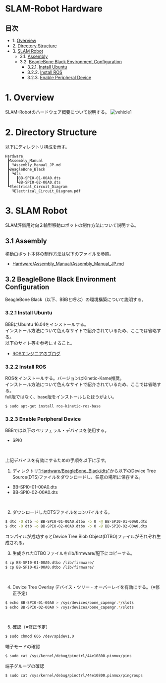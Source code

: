 # SLAM-Robot Hardware

## 目次  
- 1.&nbsp;[Overview](#1-overview)  
- 2.&nbsp;[Directory Structure](#2-directory-structure)  
- 3.&nbsp;[SLAM Robot](#3-slam-robot)  
    - 3.1.&nbsp;[Assembly](#31-assembly)  
    - 3.2.&nbsp;[BeagleBone Black Environment Configuration](#32-beaglebone-black-environment-configuration)  
        - 3.2.1.&nbsp;[Install Ubuntu](#321-install-ubuntu)
        - 3.2.2.&nbsp;[Install ROS](#322-install-ros)
        - 3.2.3.&nbsp;[Enable Peripheral Device](#323-enable-peripheral-device)

# 1. Overview
SLAM-Robotのハードウェア概要について説明する。
![vehicle1](https://farm9.staticflickr.com/8136/29983598960_4a01cd1490_b.jpg)

# 2. Directory Structure
以下にディレクトリ構成を示す。

    Hardware
     ┣Assembly_Manual
     ┃ ┗Assembly_Manual_JP.md
     ┣BeagleBone_Black
     ┃ ┗dts
     ┃   ┣BB-SPI0-01-00A0.dts
     ┃   ┗BB-SPI0-02-00A0.dts
     ┗Electrical_Circuit_Diagram
       ┗Electrical_Circuit_Diagram.pdf

# 3. SLAM Robot
SLAM評価用対向２輪型移動ロボットの制作方法について説明する。

## 3.1 Assembly
移動ロボット本体の制作方法は以下のファイルを参照。
- [Hardware/Assembly_Manual/Assembly_Manual_JP.md](https://github.com/takuyani/SLAM-Robot_Docs/tree/master/Hardware/Assembly_Manual/Assembly_Manual_JP.md)  

## 3.2 BeagleBone Black Environment Configuration
BeagleBone Black（以下、BBBと呼ぶ）の環境構築について説明する。

### 3.2.1 Install Ubuntu
BBBにUbuntu 16.04をインストールする。  
インストール方法について色んなサイトで紹介されているため、ここでは省略する。  
以下のサイト等を参考にすること。  
- [ROSエンジニアのブログ](https://crafty-as-a-fox.tumblr.com/post/145100455806/ubuntu1404-1604%E3%81%B8%E7%A7%BB%E8%A1%8C)

### 3.2.2 Install ROS
ROSをインストールする。バージョンはKinetic-Kame推奨。  
インストール方法について色んなサイトで紹介されているため、ここでは省略する。  
full版ではなく、base版をインストールしたほうがよい。  

```bash
$ sudo apt-get install ros-kinetic-ros-base
```

### 3.2.3 Enable Peripheral Device
BBBでは以下のペリフェラル・デバイスを使用する。
- SPI0
<br>

上記デバイスを有効にするための手順を以下に示す。

1. ディレクトリ["Hardware/BeagleBone_Black/dts"](https://github.com/takuyani/SLAM-Robot_Docs/tree/master/Hardware/BeagleBone_Black/dts)から以下のDevice Tree Source(DTS)ファイルをダウンロードし、任意の場所に保存する。  
- BB-SPI0-01-00A0.dts
- BB-SPI0-02-00A0.dts
<br>

2. ダウンロードしたDTSファイルをコンパイルする。  
```bash
$ dtc -O dtb -o BB-SPI0-01-00A0.dtbo -b 0 -@ BB-SPI0-01-00A0.dts
$ dtc -O dtb -o BB-SPI0-02-00A0.dtbo -b 0 -@ BB-SPI0-02-00A0.dts
```
コンパイルが成功するとDevice Tree Blob Object(DTBO)ファイルがそれぞれ生成される。
<br>

3. 生成されたDTBOファイルを/lib/firmware/配下にコピーする。  
```bash
$ cp BB-SPI0-01-00A0.dtbo /lib/firmware/
$ cp BB-SPI0-02-00A0.dtbo /lib/firmware/
```
<br>

4. Device Tree Overlay
デバイス・ツリー・オーバーレイを有効にする。（※修正予定）  
```bash
$ echo BB-SPI0-01-00A0 > /sys/devices/bone_capemgr.*/slots
$ echo BB-SPI0-02-00A0 > /sys/devices/bone_capemgr.*/slots
```
<br>

5. 確認（※修正予定）  
```bash
$ sudo chmod 666 /dev/spidev1.0
```

端子モードの確認  
```bash
$ sudo cat /sys/kernel/debug/pinctrl/44e10800.pinmux/pins
```

端子グループの確認  
```bash
$ sudo cat /sys/kernel/debug/pinctrl/44e10800.pinmux/pingroups
```


